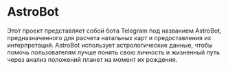 # AstroBot
Этот проект представляет собой бота Telegram под названием AstroBot, предназначенного для расчета натальных карт и предоставления их интерпретаций. AstroBot использует астрологические данные, чтобы помочь пользователям лучше понять свою личность и жизненный путь через анализ положений планет на момент их рождения.

